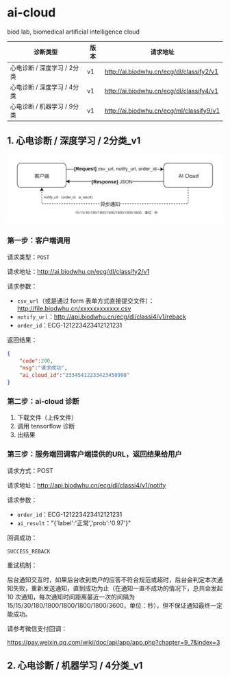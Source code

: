 # ai-cloud
biod lab, biomedical artificial intelligence cloud



| 诊断类型                    | 版本 | 请求地址                                 |
| --------------------------- | ---- | ---------------------------------------- |
| 心电诊断 / 深度学习 / 2分类 | v1   | http://ai.biodwhu.cn/ecg/dl/classify2/v1 |
| 心电诊断 / 深度学习 / 4分类 | v1   | http://ai.biodwhu.cn/ecg/dl/classify4/v1 |
| 心电诊断 / 机器学习 / 9分类 | v1   | http://ai.biodwhu.cn/ecg/ml/classify9/v1 |



## 1. 心电诊断 / 深度学习 / 2分类_v1

![1548294500068](assets/1548294500068.png)

### 第一步：客户端调用

请求类型：`POST`

请求地址：http://ai.biodwhu.cn/ecg/dl/classify2/v1

请求参数：

- `csv_url`（或是通过 form 表单方式直接提交文件）：http://file.biodwhu.cn/xxxxxxxxxxxx.csv
- `notify_url`：http://api.biodwhu.cn/ecg/dl/classi4/v1/reback
- `order_id`：ECG-121223423412121231

返回结果：

```json
{
    "code":200,
    "msg":"请求成功",
    "ai_cloud_id":"23345412233423458998"
}
```



### 第二步：ai-cloud 诊断

1. 下载文件（上传文件）
2. 调用 tensorflow 诊断
3. 出结果



### 第三步：服务端回调客户端提供的URL，返回结果给用户

请求方式：POST

请求地址：http://api.biodwhu.cn/ecg/dl/classi4/v1/notify

请求参数：

- `order_id`：ECG-121223423412121231
- `ai_result`："{'label':'正常','prob':'0.97'}"

回调成功：

```
SUCCESS_REBACK
```



重试机制：

后台通知交互时，如果后台收到商户的应答不符合规范或超时，后台会判定本次通知失败，重新发送通知，直到成功为止（在通知一直不成功的情况下，总共会发起 10 次通知，每次通知时间距离最近一次的间隔为15/15/30/180/1800/1800/1800/1800/3600，单位：秒），但不保证通知最终一定能成功。



请参考微信支付回调：

https://pay.weixin.qq.com/wiki/doc/api/app/app.php?chapter=9_7&index=3



## 2. 心电诊断 / 机器学习 / 4分类_v1





